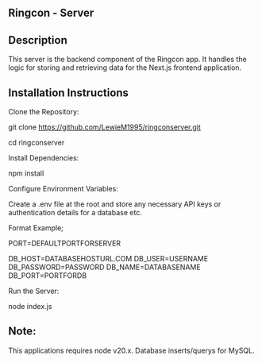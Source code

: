 ## Ringcon - Server
## Description 
This server is the backend component of the Ringcon app. It handles the logic for storing and retrieving data for the Next.js frontend application.

## Installation Instructions
Clone the Repository:

git clone https://github.com/LewieM1995/ringconserver.git

cd ringconserver

Install Dependencies:

npm install

Configure Environment Variables:

Create a .env file at the root and store any necessary API keys or authentication details for a database etc.

Format Example;

PORT=DEFAULTPORTFORSERVER

DB_HOST=DATABASEHOSTURL.COM
DB_USER=USERNAME
DB_PASSWORD=PASSWORD
DB_NAME=DATABASENAME
DB_PORT=PORTFORDB

Run the Server:

node index.js

## Note:
This applications requires node v20.x. Database inserts/querys for MySQL.

